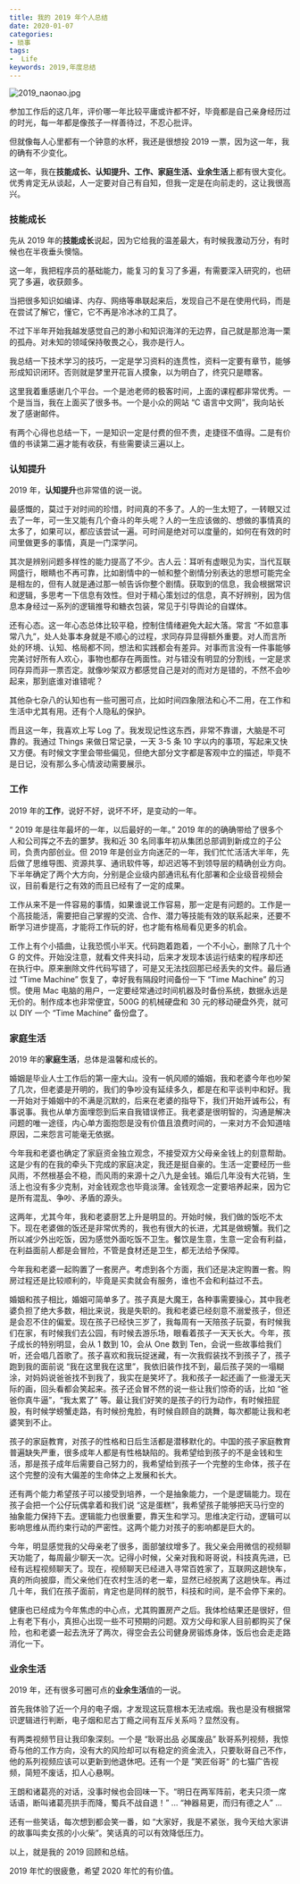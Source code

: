 ```yaml
---
title: 我的 2019 年个人总结
date: 2020-01-07
categories:
- 琐事
tags:
-  Life
keywords: 2019,年度总结
---
```


![2019_naonao.jpg](https://s2.ax1x.com/2020/03/11/8EuHmj.jpg)

参加工作后的这几年，评价哪一年比较平庸或许都不好，毕竟都是自己亲身经历过的时光，每一年都是像孩子一样善待过，不忍心批评。

但就像每人心里都有一个钟意的水杯，我还是很想投 2019 一票，因为这一年，我的确有不少变化。

这一年，我在**技能成长、认知提升、工作、家庭生活、业余生活**上都有很大变化。优秀肯定无从谈起，人一定要对自己有自知，但我一定是在向前走的，这让我很高兴。

### 技能成长

先从 2019 年的**技能成长**说起，因为它给我的温差最大，有时候我激动万分，有时候也在半夜垂头懊恼。

<!-- more -->

这一年，我把程序员的基础能力，能复习的复习了多遍，有需要深入研究的，也研究了多遍，收获颇多。

当把很多知识如编译、内存、网络等串联起来后，发现自己不是在使用代码，而是在尝试了解它，懂它，它不再是冷冰冰的工具了。

不过下半年开始我越发感觉自己的渺小和知识海洋的无边界，自己就是那沧海一栗的孤舟。对未知的领域保持敬畏之心，我亦是行人。

我总结一下技术学习的技巧，一定是学习资料的连贯性，资料一定要有章节，能够形成知识闭环。否则就是梦里开花盲人摸象，以为明白了，终究只是瞟客。

这里我着重感谢几个平台。一个是池老师的极客时间，上面的课程都非常优秀。一个是当当，我在上面买了很多书。一个是小众的网站 “C 语言中文网”，我向站长发了感谢邮件。

有两个心得也总结一下，一是知识一定是付费的但不贵，走捷径不值得。二是有价值的书读第二遍才能有收获，有些需要读三遍以上。

### 认知提升

2019 年，**认知提升**也非常值的说一说。

最感慨的，莫过于对时间的珍惜，时间真的不多了。人的一生太短了，一转眼又过去了一年，可一生又能有几个奋斗的年头呢？人的一生应该做的、想做的事情真的太多了，如果可以，都应该尝试一遍。可时间是绝对可以度量的，如何在有效的时间里做更多的事情，真是一门深学问。

其次是辨别问题多样性的能力提高了不少。古人云：耳听有虚眼见为实，当代互联网盛行，眼睛也不再可靠，比如剧情中的一帧和整个剧情分别表达的思想可能完全是相左的，但有人就是通过那一帧告诉你整个剧情。获取到的信息，我会根据常识和逻辑，多思考一下信息有效性。但对于精心策划过的信息，真不好辨别，因为信息本身经过一系列的逻辑推导和糖衣包装，常见于引导舆论的自媒体。

还有心态。这一年心态总体比较平稳，控制住情绪避免大起大落。常言 “不如意事常八九”，处人处事本身就是不顺心的过程，求同存异显得额外重要。对人而言所处的环境、认知、格局都不同，想法和实践都会有差异。对事而言没有一件事能够完美讨好所有人欢心，事物也都存在两面性。对与错没有明显的分割线，一定是求同存异而非一票否定。就像吵架双方都感觉自己是对的而对方是错的，不然不会吵起来，那到底谁对谁错呢？

其他杂七杂八的认知也有一些可圈可点，比如时间四象限法和心不二用，在工作和生活中尤其有用。还有个人隐私的保护。

而且这一年，我喜欢上写 Log 了。我发现记性这东西，非常不靠谱，大脑是不可靠的。我通过 Things 来做日常记录，一天 3-5 条 10 字以内的事项，写起来又快又方便。有时候文字里会带些偏见，但绝大部分文字都是客观中立的描述，毕竟不是日记，没有那么多心情波动需要展示。

### 工作

2019 年的**工作**，说好不好，说坏不坏，是变动的一年。

“ 2019 年是往年最坏的一年，以后最好的一年。” 2019 年的的确确带给了很多个人和公司挥之不去的噩梦。我和近 30 名同事年初从集团总部调到新成立的子公司，负责内部创业。但 2019 年是创业方向迷茫的一年，我们忙忙活活大半年，先后做了思维导图、资源共享、通讯软件等，却迟迟等不到领导层的精确创业方向。下半年确定了两个大方向，分别是企业级内部通讯私有化部署和企业级音视频会议，目前看是行之有效的而且已经有了一定的成果。

工作从来不是一件容易的事情，如果谁说工作容易，那一定是有问题的。工作是一个高技能活，需要把自己掌握的交流、合作、潜力等技能有效的联系起来，还要不断学习进步提高，才能将工作玩的好，也才能有格局看见更多的机会。

工作上有个小插曲，让我恐慌小半天。代码跑着跑着，一个不小心，删除了几十个 G 的文件。开始没注意，就看文件夹抖动，后来才发现本该运行结束的程序却还在执行中。原来删除文件代码写错了，可是又无法找回那已经丢失的文件。最后通过 “Time Machine” 恢复了，幸好我有隔段时间备份一下 “Time Machine” 的习惯。使用 Mac 电脑的用户，一定要经常通过时间机器及时备份系统，数据永远是无价的。制作成本也非常便宜，500G 的机械硬盘和 30 元的移动硬盘外壳，就可以 DIY 一个 “Time Machine” 备份盘了。

### 家庭生活

2019 年的**家庭生活**，总体是温馨和成长的。

婚姻是毕业人士工作后的第一座大山。没有一帆风顺的婚姻，我和老婆今年也吵架了几次，但老婆是开明的，我们的争吵没有延续多久，都是在和平谈判中和好。我一开始对于婚姻中的不满是沉默的，后来在老婆的指导下，我们开始开诚布公，有事说事。我也从单方面埋怨到后来自我错误修正。我老婆是很明智的，沟通是解决问题的唯一途径，内心单方面抱怨是没有价值且浪费时间的，一来对方不会知道啥原因，二来怨言可能毫无依据。

今年我和老婆也确定了家庭资金独立观念，不接受双方父母亲金钱上的刻意帮助。这是少有的在我的牵头下完成的家庭决定，我还是挺自豪的。生活一定要经历一些风雨，不然根基会不稳，而风雨的来源十之八九是金钱。婚后几年没有大花销，生活上也没有多少克制，对金钱观念也毕竟淡薄。金钱观念一定要培养起来，因为它是所有混乱、争吵、矛盾的源头。

这两年，尤其今年，我和老婆厨艺上升是明显的。开始时候，我们做的饭吃不太下。现在老婆做的饭还是非常优秀的，我也有很大的长进，尤其是做螃蟹。我们之所以减少外出吃饭，因为感觉外面吃饭不卫生。餐饮是生意，生意一定会有利益，在利益面前人都是会冒险，不管是食材还是卫生，都无法给予保障。

今年我和老婆一起购置了一套房产。考虑到各个方面，我们还是决定购置一套。购房过程还是比较顺利的，毕竟是买卖就会有服务，谁也不会和利益过不去。

婚姻和孩子相比，婚姻可简单多了。孩子真是大魔王，各种事需要操心，其中我老婆负担了绝大多数，相比来说，我是失职的。我和老婆已经刻意不溺爱孩子，但还是会忍不住的偏爱。现在孩子已经快三岁了，我每周有一天陪孩子玩耍，有时候我们在家，有时候我们去公园，有时候去游乐场，眼看着孩子一天天长大。今年，孩子成长的特别明显，会从 1 数到 10，会从 One 数到 Ten，会说一些故事给我们听，还会唱几首歌了。孩子喜欢和我玩捉迷藏，有一次我假装找不到孩子了，孩子跑到我的面前说 “我在这里我在这里”，我依旧装作找不到，最后孩子哭的一塌糊涂，对妈妈说爸爸找不到我了，我实在是笑坏了。我和孩子一起还画了一些漫无天际的画，回头看都会笑起来。孩子还会冒不然的说一些让我们惊奇的话，比如 “爸爸你真牛逼”，“我太累了” 等。最让我们好笑的是孩子的行为动作，有时候扭屁股，有时候学螃蟹走路，有时候扮鬼脸，有时候自顾自的跳舞，每次都能让我和老婆笑到不止。

孩子的家庭教育，对孩子的性格和日后生活都是潜移默化的。中国的孩子家庭教育普遍缺失严重，很多成年人都是有性格缺陷的。我希望给到孩子的不是金钱和生活，那是孩子成年后需要自己努力的，我希望给到孩子一个完整的生命体，孩子在这个完整的没有大偏差的生命体之上发展和长大。

还有两个能力希望孩子可以接受到培养，一个是抽象能力，一个是逻辑能力。现在孩子会把一个公仔玩偶拿着和我们说 “这是蛋糕”，我希望孩子能够把天马行空的抽象能力保持下去。逻辑能力也很重要，靠天生和学习。思维决定行动，逻辑可以影响思维从而约束行动的严密性。这两个能力对孩子的影响都是巨大的。

今年，明显感觉我的父母亲老了很多，面部皱纹增多了。我父亲会用微信的视频聊天功能了，每周最少聊天一次。记得小时候，父亲对我和哥哥说，科技真先进，已经有远程视频聊天了。现在，视频聊天已经进入寻常百姓家了，互联网这趟快车，真的所向披靡，而父亲他们在农村生活的老一辈，显然已经脱离了这趟快车。再过几十年，我们在孩子面前，肯定也是同样的脱节，科技和时间，是不会停下来的。

健康也已经成为今年焦虑的中心点，尤其购置房产之后。我体检结果还是很好，但上有老下有小，真担心出现一些不可预期的问题。双方父母和家人目前都购买了保险，也和老婆一起去洗牙了两次，得空会去公司健身房锻炼身体，饭后也会走走路消化一下。

### 业余生活

2019 年，还有很多可圈可点的**业余生活**值的一说。

首先我体验了近一个月的电子烟，才发现这玩意根本无法戒烟。我也是没有根据常识逻辑进行判断，电子烟和尼古丁瘾之间有互斥关系吗？显然没有。

有两类视频节目让我印象深刻。一个是 “耿哥出品 必属废品” 耿哥系列视频，我惊奇与他的工作方向，没有大的风险却可以有稳定的资金流入，只要耿哥自己不作，他的系列视频应该可以更新到他退休吧。还有一个是 ”笑匠俗哥“ 的七猫广告视频，简短不废话，扣人心悬啊。

王朗和诸葛亮的对话，没事时候也会回味一下。“明日在两军阵前，老夫只须一席话语，断叫诸葛亮拱手而降，蜀兵不战自退！” ... “神器易更，而归有德之人” ...

还有一些笑话，每次想到都会笑一番，如 “大家好，我是不紧张，我今天给大家讲的故事叫卖女孩的小火柴”。笑话真的可以有效降低压力。

以上，就是我的 2019 回顾和总结。

2019 年忙的很疲惫，希望 2020 年忙的有价值。